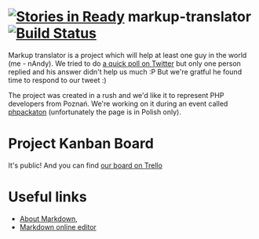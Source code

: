 [![Stories in Ready](https://badge.waffle.io/hackathoners/markup-translator.png?label=ready&title=Ready)](https://waffle.io/hackathoners/markup-translator)
markup-translator [![Build Status](https://travis-ci.org/hackathoners/markup-translator.svg?branch=master)](https://travis-ci.org/hackathoners/markup-translator)
=================

Markup translator is a project which will help at least one guy in the world (me - nAndy). We tried to do [a quick poll on Twitter](https://twitter.com/nandy_andy/status/490834844231139328) but only one person replied and his answer didn't help us much :P But we're gratful he found time to respond to our tweet :)

The project was created in a rush and we'd like it to represent PHP developers from Poznań. We're working on it during an event called [phpackaton](http://phpers.github.io/phpackaton/) (unfortunately the page is in Polish only).

Project Kanban Board
====================
It's public! And you can find [our board on Trello](https://trello.com/b/8sNZuLlT/phpackaton)

Useful links
============
* [About Markdown](http://daringfireball.net/projects/markdown/),
* [Markdown online editor](http://daringfireball.net/projects/markdown/dingus)
